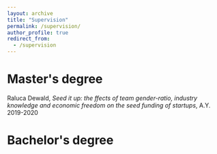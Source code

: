 ```yaml
---
layout: archive
title: "Supervision"
permalink: /supervision/
author_profile: true
redirect_from:
  - /supervision
---
```

Master's degree
======
Raluca Dewald, <em>Seed it up: the ffects of team gender-ratio, industry knowledge and economic freedom on the seed funding of startups</em>, A.Y. 2019-2020

Bachelor's degree
======
